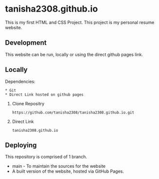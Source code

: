 # tanisha2308.github.io
This is my first HTML and CSS Project.
This project is my personal resume website.
## Development
This website can be run, locally or using the direct github pages link.

## Locally
  Dependencies:
  
    * Git
    * Direct Link hosted on github pages

1. Clone Repositry
    
   `https://github.com/tanisha2308/tanisha2308.github.io.git`
   
2. Direct Link

    `tanisha2308.github.io`
 
## Deploying
This repository is comprised of 1 branch.
  * main - To maintain the sources for the website
  * A built version of the website, hosted via GitHub Pages.
